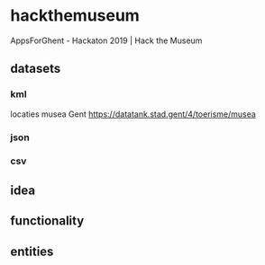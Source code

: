 # hackthemuseum
AppsForGhent - Hackaton 2019 | Hack the Museum

## datasets

### kml
locaties musea Gent
  https://datatank.stad.gent/4/toerisme/musea

### json

### csv

## idea

## functionality

## entities
